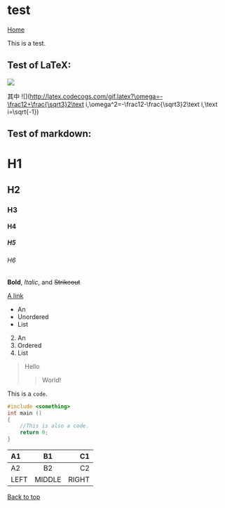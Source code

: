 # test

[Home](https://dovuque.github.io/)

This is a test.

## Test of LaTeX:

![](http://latex.codecogs.com/gif.latex?x^3+3px+2q=0\\x_1=\sqrt[3]{-q+\sqrt{q^2+p^3}}+\sqrt[3]{-q-\sqrt{q^2+p^3}}\\x_2=\omega\sqrt[3]{-q+\sqrt{q^2+p^3}}+\omega^2\sqrt[3]{-q-\sqrt{q^2+p^3}}\\x_3=\omega^2\sqrt[3]{-q+\sqrt{q^2+p^3}}+\omega\sqrt[3]{-q-\sqrt{q^2+p^3}})

其中 ![](http://latex.codecogs.com/gif.latex?\omega=-\frac12+\frac{\sqrt3}2\text i,\omega^2=-\frac12-\frac{\sqrt3}2\text i,\text i=\sqrt{-1})

## Test of markdown:

# H1

## H2

### H3

#### H4

##### H5

###### H6

**Bold**, *Italic*, and ~~Strikeout~~

[A link](https://unthique.github.io/)

* An
* Unordered
* List

2. An
2. Ordered
3. List

> Hello
>> World!

This is a `code`.

```cpp
#include <something>
int main ()
{
    //This is also a code.
    return 0;
}
```

|A1|B1|C1|
|:--|:--:|--:|
|A2|B2|C2|
|LEFT|MIDDLE|RIGHT|

[Back to top](https://dovuque.github.io/test/#top)
